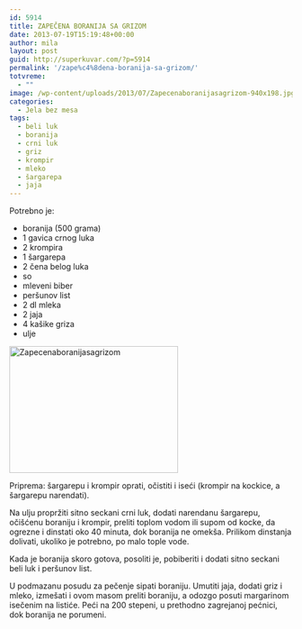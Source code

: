 ```yaml
---
id: 5914
title: ZAPEČENA BORANIJA SA GRIZOM
date: 2013-07-19T15:19:48+00:00
author: mila
layout: post
guid: http://superkuvar.com/?p=5914
permalink: '/zape%c4%8dena-boranija-sa-grizom/'
totvreme:
  - ""
image: /wp-content/uploads/2013/07/Zapecenaboranijasagrizom-940x198.jpg
categories:
  - Jela bez mesa
tags:
  - beli luk
  - boranija
  - crni luk
  - griz
  - krompir
  - mleko
  - šargarepa
  - jaja
---
```

Potrebno je:

  * boranija (500 grama)
  * 1 gavica crnog luka
  * 2 krompira
  * 1 šargarepa
  * 2 čena belog luka
  * so
  * mleveni biber
  * peršunov list
  * 2 dl mleka
  * 2 jaja
  * 4 kašike griza
  * ulje

<img class="alignnone size-medium wp-image-5915" src="//superkuvar.com/wp-content/uploads/2013/07/Zapecenaboranijasagrizom-300x225.jpg" alt="Zapecenaboranijasagrizom" width="300" height="225" /> 

Priprema: šargarepu i krompir oprati, očistiti i iseći (krompir na kockice, a šargarepu narendati).

Na ulju propržiti sitno seckani crni luk, dodati narendanu šargarepu, očišćenu boraniju i krompir, preliti toplom vodom ili supom od kocke, da ogrezne i dinstati oko 40 minuta, dok boranija ne omekša. Prilikom dinstanja dolivati, ukoliko je potrebno, po malo tople vode.

Kada je boranija skoro gotova, posoliti je, pobiberiti i dodati sitno seckani beli luk i peršunov list.

U podmazanu posudu za pečenje sipati boraniju. Umutiti jaja, dodati griz i mleko, izmešati i ovom masom preliti boraniju, a odozgo posuti margarinom isečenim na listiće. Peći na 200 stepeni, u prethodno zagrejanoj pećnici, dok boranija ne porumeni.